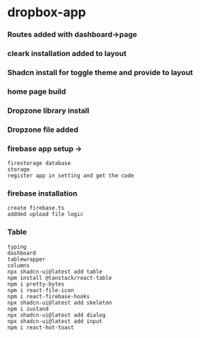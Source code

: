 # dropbox-app

### Routes added with dashboard->page

### cleark installation added to layout

### Shadcn install for toggle theme and provide to layout

### home page build

### Dropzone library install

### Dropzone file added

### firebase app setup ->
    firestorage database
    storage
    register app in setting and get the code

### firebase installation
    create firebase.ts
    addded upload file logic

### Table 
    typing
    dashboard
    tablewrapper
    columns
    npx shadcn-ui@latest add table
    npm install @tanstack/react-table
    npm i pretty-bytes
    npm i react-file-icon
    npm i react-firebase-hooks
    npx shadcn-ui@latest add skeleton
    npm i zustand
    npx shadcn-ui@latest add dialog
    npx shadcn-ui@latest add input
    npm i react-hot-toast






